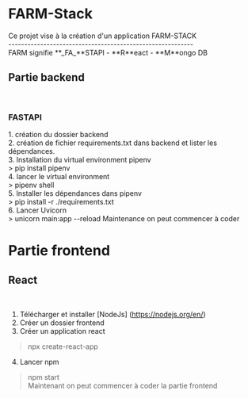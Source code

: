 <h1>FARM-Stack</h1>
Ce projet vise à la création d'un application FARM-STACK <br/>
----------------------------------------------------------
<br/>
FARM signifie **_FA_**STAPI - **R**eact - **M**ongo DB 

<h2>Partie backend</h2>
<br/>
<h3>FASTAPI</h3>
1. création du dossier backend  <br/>
2. création de fichier requirements.txt dans backend et lister les dépendances. <br/>
3. Installation du virtual environment pipenv <br/>
> pip install pipenv <br/>
4. lancer le virtual environment <br/>
> pipenv shell <br/>
5. Installer les dépendances dans pipenv <br/>
> pip install -r ./requirements.txt <br/>
6. Lancer Uvicorn <br/>
> unicorn main:app --reload  
Maintenance on peut commencer à coder <br/>


<h1>Partie frontend</1>
<br/>
<h2>React</h2>

<br/>

1. Télécharger et installer [NodeJs] (https://nodejs.org/en/) <br/>
2. Créer un dossier frontend <br/>
3. Créer un application react <br/>
> npx create-react-app <br/>
4. Lancer npm <br/>
> npm start <br/>
Maintenant on peut commencer à coder la partie frontend
